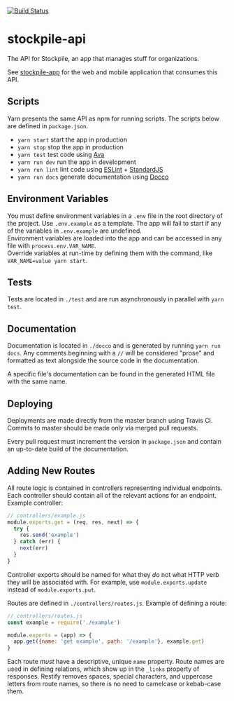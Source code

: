 [![Build Status](https://travis-ci.org/AdamVig/stockpile-api.svg?branch=master)](https://travis-ci.org/AdamVig/stockpile-api)

# stockpile-api
The API for Stockpile, an app that manages stuff for organizations.  

See [stockpile-app](https://github.com/emmanuelroussel/stockpile-app) for the web and mobile application that consumes this API.  

## Scripts
Yarn presents the same API as npm for running scripts. The scripts below are defined in `package.json`.  
 * `yarn start` start the app in production
 * `yarn stop` stop the app in production
 * `yarn test` test code using [Ava](https://github.com/avajs/ava)
 * `yarn run dev` run the app in development
 * `yarn run lint` lint code using [ESLint](http://eslint.org/) + [StandardJS](http://standardjs.com/)
 * `yarn run docs` generate documentation using [Docco](https://jashkenas.github.io/docco/)

## Environment Variables
You must define environment variables in a `.env` file in the root directory of the project. Use `.env.example` as a template. The app will fail to start if any of the variables in `.env.example` are undefined.  
Environment variables are loaded into the app and can be accessed in any file with `process.env.VAR_NAME`.  
Override variables at run-time by defining them with the command, like `VAR_NAME=value yarn start`.  

## Tests
Tests are located in `./test` and are run asynchronously in parallel with `yarn test`.  

## Documentation
Documentation is located in `./docco` and is generated by running `yarn run docs`. Any comments beginning with a `//` will be considered "prose" and formatted as text alongside the source code in the documentation.  

A specific file's documentation can be found in the generated HTML file with the same name.  

## Deploying
Deployments are made directly from the master branch using Travis CI. Commits to master should be made only via merged pull requests.  

Every pull request must increment the version in `package.json` and contain an up-to-date build of the documentation.  

## Adding New Routes
All route logic is contained in controllers representing individual endpoints. Each controller should contain all of the relevant actions for an endpoint. Example controller:  
```JavaScript
// controllers/example.js
module.exports.get = (req, res, next) => {
  try {
    res.send('example')
  } catch (err) {
    next(err)
  }
}
```

Controller exports should be named for what they *do* not what HTTP verb they will be associated with. For example, use `module.exports.update` instead of `module.exports.put`.  


Routes are defined in `./controllers/routes.js`. Example of defining a route:  
```JavaScript
// controllers/routes.js
const example = require('./example')

module.exports = (app) => {
  app.get({name: 'get example', path: '/example'}, example.get)
}
```

Each route *must* have a descriptive, unique `name` property. Route names are used in defining relations, which show up in the `_links` property of responses. Restify removes spaces, special characters, and uppercase letters from route names, so there is no need to camelcase or kebab-case them.  
